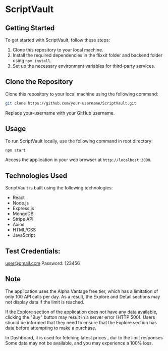 # ScriptVault

## Getting Started

To get started with ScriptVault, follow these steps:

1. Clone this repository to your local machine.
2. Install the required dependencies in the flixxit folder and backend folder using `npm install`.
3. Set up the necessary environment variables for third-party services.

## Clone the Repository

Clone this repository to your local machine using the following command:

```bash
git clone https://github.com/your-username/ScriptVault.git
```

Replace your-username with your GitHub username.

## Usage

To run ScriptVault locally, use the following command in root directory:

```bash
npm start
```

Access the application in your web browser at `http://localhost:3000`.

## Technologies Used

ScriptVault is built using the following technologies:

- React
- Node.js
- Express.js
- MongoDB
- Stripe API
- Axios
- HTML/CSS
- JavaScript

## Test Credentials:

user@gmail.com
Password: 123456

## Note

The application uses the Alpha Vantage free tier, which has a limitation of only 100 API calls per day. As a result, the Explore and Detail sections may not display data if the limit is reached.

If the Explore section of the application does not have any data available, clicking the "Buy" button may result in a server error (HTTP 500). Users should be informed that they need to ensure that the Explore section has data before attempting to make a purchase.

In Dashboard, it is used for fetching latest prices , dur to the limit responses Some data may not be available, and you may experience a 100% loss.
